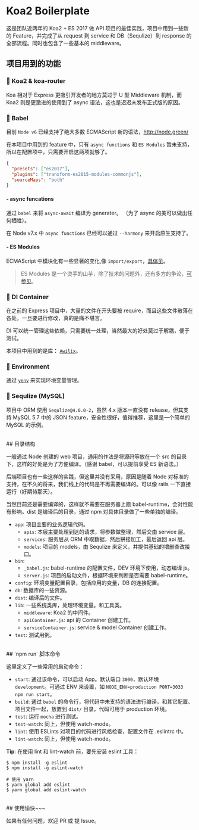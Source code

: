 # Koa2 Boilerplate

这是团队近两年的 Koa2 + ES 2017 做 API 项目的最佳实践，项目中用到一些新的 Feature，并完成了从 request 到 service 和 DB（Sequlize）到 response 的全部流程。同时也包含了一些基本的 middleware。


## 项目用到的功能

### 🌈 Koa2 & koa-router

Koa 相对于 Express 更吸引开发者的地方莫过于 U 型 Middleware 机制，而 Koa2 则是更激进的使用到了 async 语法，这也是迟迟未发布正式版的原因。


### 🌈 Babel

目前 `Node v6` 已经支持了绝大多数 ECMAScript 新的语法，<http://node.green/>

在本项目中用到的 feature 中，只有 `async functions` 和 `ES Modules` 暂未支持，所以在配置项中，只需要开启这两项就够了。

``` json
{
  "presets": ["es2017"],
  "plugins": ["transform-es2015-modules-commonjs"],
  "sourceMaps": "both"
}

```

#### - async funcations

通过 `babel` 来将 `async-await` 编译为 generater。 （为了 async 的美可以做出任何牺牲）。

在 Node v7.x 中 `async functions` 已经可以通过 `--harmony` 来开启原生支持了。


#### - ES Modules

ECMAScript 中模块化有一些显著的变化,像 `import/export`，[具体见](http://www.2ality.com/2014/09/es6-modules-final.html)。

> ES Modules 是一个烫手的山芋，除了技术的问题外，还有多方的争论，[可参见](https://segmentfault.com/a/1190000004940294)。


### 🌈 DI Container

在之前的 Express 项目中，大量的文件在开头要被 require，而且这些文件散落在各处，一旦要进行修改，真的是痛不堪言。

DI 可以统一管理这些依赖，只需要统一处理，当然最大的好处莫过于解耦，便于测试。

本项目中用到的是库： [`Awilix`](https://github.com/jeffijoe/awilix)。


### 🌈 Environment

通过 [`yenv`](https://github.com/jeffijoe/yenv) 来实现环境变量管理。


### 🌈 Sequlize (MySQL)

项目中 ORM 使用 `Sequlize@4.0.0-2`，虽然 4.x 版本一直没有 release，但其支持 MySQL 5.7 中的 JSON feature，安全性很好，值得推荐，这里是一个简单的 MySQL 的示例。


<br/>
## 目录结构

一般通过 Node 创建的 web 项目，通用的作法是将源码等放在一个 src 的目录下，这样的好处是为了方便编译。（感谢 babel，可以提前享受 ES 新语法。）

后端项目也有一些这样的实践，但这里并没有采用，原因是随着 Node 对标准的支持，在不久的将来，我们线上的代码是不再需要编译的。可以像 rails 一下直接运行（好期待那天）。

当然目前还是需要编译的，这样就不需要在服务器上跑 babel-runtime，会对性能有影响。dist 是编译后的目录，通过 npm 对具体目录做了一些单独的编译。

* `app`: 项目主要的业务逻辑代码。
  * `apis`: 本层主要处理到达的请求，将参数做整理，然后交由 service 层。
  * `services`: 服务层从 ORM 中取数据，然后拼接加工，最后返回 api 层。
  * `models`: 项目的 models，由 Sequlize 来定义，并提供基础的增删查改接口。
* `bin`: 
  * `_babel.js`: babel-runtime 的配置文件，DEV 环境下使用，动态编译 js。
  * `server.js`:  项目的启动文件，根据环境来判断是否需要 babel-runtime。
* `config`: 环境变量配置目录，包括应用的变量，DB 的连接配置。
* `db`:  数据库的一些资源。
* `dist`: 编译后的文件。
* `lib`: 一些系统类库，处理环境变量。和工具类。
  * `middleware`: Koa2 的中间件。
  * `apiContainer.js`: api 的 Container 创建工作。
  * `serviceContainer.js`: service & model Container 创建工作。
* `test`: 测试用例。


<br/>
## `npm run` 脚本命令

这里定义了一些常用的启动命令：

* `start`: 通过该命令，可以启动 App。默认端口 `3000`，默认环境 `development`。可通过 ENV 来设置，如 `NODE_ENV=production PORT=3033 npm run start`。
* `build`: 通过 `babel` 的命令行，将代码中未支持的语法进行编译，和其它配置、项目文件一起，放置到 `dist/` 目录，代码可用于 production 环境。
* `test`: 运行 `mocha` 进行测试。
* `test-watch`: 同上，但使用 watch-mode。
* `lint`: 使用 ESLints 对项目的代码进行风格检查，配置文件在 .eslintrc 中。
* `lint-watch`: 同上，但使用 watch-mode。

**Tip**: 在使用 lint 和 lint-watch 前，要先安装 eslint 工具：

```
$ npm install -g eslint
$ npm install -g eslint-watch

# 使用 yarn
$ yarn global add eslint
$ yarn global add eslint-watch
```


<br/>
## 使用愉快~~~

如果有任何问题，欢迎 PR 或 提 Issue。
